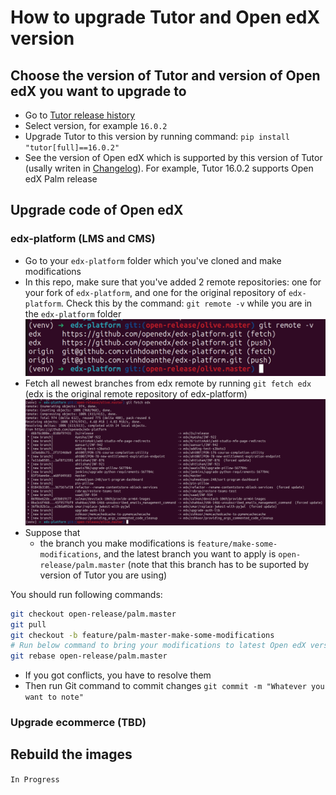 # How to upgrade Tutor and Open edX version
## Choose the version of Tutor and version of Open edX you want to upgrade to
* Go to [Tutor release history](https://pypi.org/project/tutor/#history)
* Select version, for example `16.0.2`
* Upgrade Tutor to this version by running command: `pip install "tutor[full]==16.0.2"`
* See the version of Open edX which is supported by this version of Tutor (usally writen in [Changelog](https://github.com/overhangio/tutor/blob/master/CHANGELOG.md)). For example, Tutor 16.0.2 supports Open edX Palm release

## Upgrade code of Open edX
### edx-platform (LMS and CMS)
* Go to your `edx-platform` folder which you've cloned and make modifications
* In this repo, make sure that you've added 2 remote repositories: one for your fork of `edx-platform`, and one for the original repository of `edx-platform`. Check this by the command: `git remote -v` while you are in the `edx-platform` folder
![git remote -v](./images/git-remote-v.png)
* Fetch all newest branches from edx remote by running `git fetch edx` (edx is the original remote repository of edx-platform)
![git fetch edx](/images/git-fetch-edx.png)
* Suppose that 
  * the branch you make modifications is `feature/make-some-modifications`, and the latest branch you want to apply is `open-release/palm.master` (note that this branch has to be suported by version of Tutor you are using)

You should run following commands:
```bash
git checkout open-release/palm.master
git pull
git checkout -b feature/palm-master-make-some-modifications
# Run below command to bring your modifications to latest Open edX version
git rebase open-release/palm.master
```
* If you got conflicts, you have to resolve them
* Then run Git command to commit changes `git commit -m "Whatever you want to note"`

### Upgrade ecommerce (TBD)

## Rebuild the images
`In Progress`
